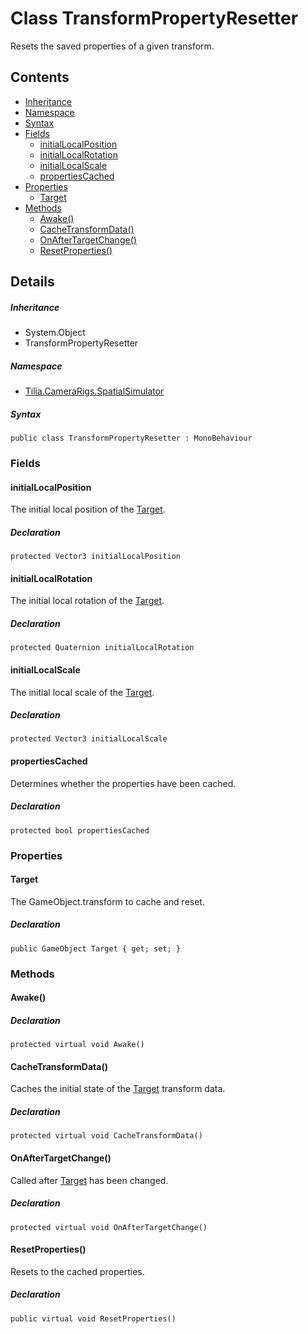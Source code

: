 # Class TransformPropertyResetter

Resets the saved properties of a given transform.

## Contents

* [Inheritance]
* [Namespace]
* [Syntax]
* [Fields]
  * [initialLocalPosition]
  * [initialLocalRotation]
  * [initialLocalScale]
  * [propertiesCached]
* [Properties]
  * [Target]
* [Methods]
  * [Awake()]
  * [CacheTransformData()]
  * [OnAfterTargetChange()]
  * [ResetProperties()]

## Details

##### Inheritance

* System.Object
* TransformPropertyResetter

##### Namespace

* [Tilia.CameraRigs.SpatialSimulator]

##### Syntax

```
public class TransformPropertyResetter : MonoBehaviour
```

### Fields

#### initialLocalPosition

The initial local position of the [Target].

##### Declaration

```
protected Vector3 initialLocalPosition
```

#### initialLocalRotation

The initial local rotation of the [Target].

##### Declaration

```
protected Quaternion initialLocalRotation
```

#### initialLocalScale

The initial local scale of the [Target].

##### Declaration

```
protected Vector3 initialLocalScale
```

#### propertiesCached

Determines whether the properties have been cached.

##### Declaration

```
protected bool propertiesCached
```

### Properties

#### Target

The GameObject.transform to cache and reset.

##### Declaration

```
public GameObject Target { get; set; }
```

### Methods

#### Awake()

##### Declaration

```
protected virtual void Awake()
```

#### CacheTransformData()

Caches the initial state of the [Target] transform data.

##### Declaration

```
protected virtual void CacheTransformData()
```

#### OnAfterTargetChange()

Called after [Target] has been changed.

##### Declaration

```
protected virtual void OnAfterTargetChange()
```

#### ResetProperties()

Resets to the cached properties.

##### Declaration

```
public virtual void ResetProperties()
```

[Tilia.CameraRigs.SpatialSimulator]: README.md
[Target]: TransformPropertyResetter.md#Target
[Target]: TransformPropertyResetter.md#Target
[Target]: TransformPropertyResetter.md#Target
[Target]: TransformPropertyResetter.md#Target
[Target]: TransformPropertyResetter.md#Target
[Inheritance]: #Inheritance
[Namespace]: #Namespace
[Syntax]: #Syntax
[Fields]: #Fields
[initialLocalPosition]: #initialLocalPosition
[initialLocalRotation]: #initialLocalRotation
[initialLocalScale]: #initialLocalScale
[propertiesCached]: #propertiesCached
[Properties]: #Properties
[Target]: #Target
[Methods]: #Methods
[Awake()]: #Awake
[CacheTransformData()]: #CacheTransformData
[OnAfterTargetChange()]: #OnAfterTargetChange
[ResetProperties()]: #ResetProperties
